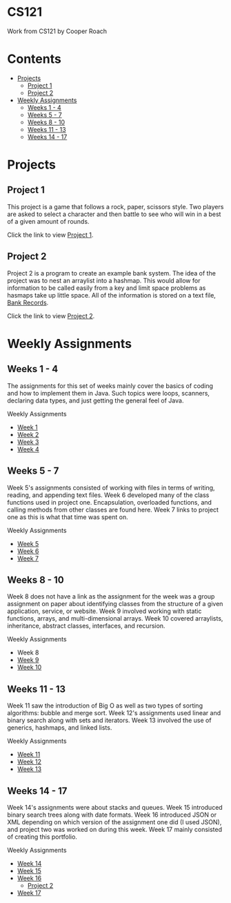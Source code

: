 #  CS121
Work from CS121 by Cooper Roach
# Contents
- [Projects](#projects)
  - [Project 1](#project-1)
  - [Project 2](#project-2)
- [Weekly Assignments](#weekly)
  - [Weeks 1 - 4](#w1-4)
  - [Weeks 5 - 7](#w5-7)
  - [Weeks 8 - 10](#w8-10)
  - [Weeks 11 - 13](#w11-13)
  - [Weeks 14 - 17](#w14-17)

# <a name="projects"></a>Projects
## <a name="project-1"></a>Project 1

This project is a game that follows a rock, paper, scissors style. Two players are asked to select a character and then battle to see who will win in a best of a given amount of rounds.   
     
Click the link to view [Project 1](https://github.com/CRoach02/CS121/tree/CS121/src/projectOne).

## <a name="project-2"></a>Project 2
Project 2 is a program to create an example bank system. The idea of the project was to nest an arraylist into a hashmap. This would allow for information to be called easily from a key and limit space problems as hasmaps take up little space. All of the information is stored on a text file, [Bank Records](https://github.com/CRoach02/CS121/blob/CS121/bankRecords.txt).
      
Click the link to view [Project 2](https://github.com/CRoach02/CS121/tree/CS121/src/projectTwo).
# <a name="weekly"></a>Weekly Assignments
## <a name="w1-4"></a>Weeks 1 - 4
The assignments for this set of weeks mainly cover the basics of coding and how to implement them in Java. Such topics were loops, scanners, declaring data types, and just getting the general feel of Java. 

Weekly Assignments
- [Week 1](https://github.com/CRoach02/CS121/tree/CS121/src/weekOne)
- [Week 2](https://github.com/CRoach02/CS121/tree/CS121/src/weekTwo)
- [Week 3](https://github.com/CRoach02/CS121/tree/CS121/src/weekThree)
- [Week 4](https://github.com/CRoach02/CS121/tree/CS121/src/weekFour)
## <a name="w5-7"></a>Weeks 5 - 7
Week 5's assignments consisted of working with files in terms of writing, reading, and appending text files. Week 6 developed many of the class functions used in project one. Encapsulation, overloaded functions, and calling methods from other classes are found here. Week 7 links to project one as this is what that time was spent on. 
     
Weekly Assignments
- [Week 5](https://github.com/CRoach02/CS121/tree/CS121/src/weekFive)
- [Week 6](https://github.com/CRoach02/CS121/tree/CS121/src/weekSix)
- [Week 7](https://github.com/CRoach02/CS121/tree/CS121/src/projectOne)
## <a name="w8-10"></a>Weeks 8 - 10
Week 8 does not have a link as the assignment for the week was a group assignment on paper about identifying classes from the structure of a given application, service, or website. Week 9 involved working with static functions, arrays, and multi-dimensional arrays. Week 10 covered arraylists, inheritance, abstract classes, interfaces, and recursion. 
     
Weekly Assignments
- Week 8
- [Week 9](https://github.com/CRoach02/CS121/tree/CS121/src/weekNine)
- [Week 10](https://github.com/CRoach02/CS121/tree/CS121/src/weekTen)
## <a name="w11-13"></a>Weeks 11 - 13
Week 11 saw the introduction of Big O as well as two types of sorting algorithms: bubble and merge sort. Week 12's assignments used linear and binary search along with sets and iterators. Week 13 involved the use of generics, hashmaps, and linked lists.
     
Weekly Assignments
- [Week 11](https://github.com/CRoach02/CS121/tree/CS121/src/weekEleven)
- [Week 12](https://github.com/CRoach02/CS121/tree/CS121/src/weekTwelve)
- [Week 13](https://github.com/CRoach02/CS121/tree/CS121/src/weekThirteen)
## <a name="w14-17"></a>Weeks 14 - 17
Week 14's assignments were about stacks and queues. Week 15 introduced binary search trees along with date formats. Week 16 introduced JSON or XML depending on which version of the assignment one did (I used JSON), and project two was worked on during this week. Week 17 mainly consisted of creating this portfolio. 
     
Weekly Assignments
- [Week 14](https://github.com/CRoach02/CS121/tree/CS121/src/weekFourteen)
- [Week 15](https://github.com/CRoach02/CS121/tree/CS121/src/weekFifteen)
- [Week 16](https://github.com/CRoach02/CS121/tree/CS121/src/weekSixteen)
  - [Project 2](https://github.com/CRoach02/CS121/tree/CS121/src/projectTwo)
- [Week 17](https://github.com/CRoach02/CS121)
